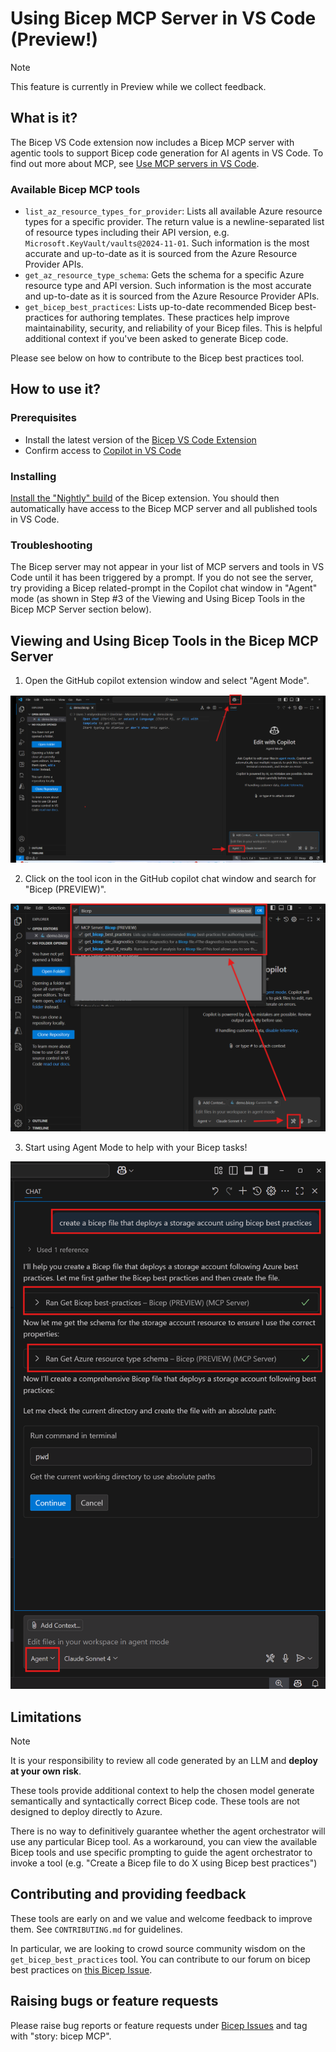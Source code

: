 # Using Bicep MCP Server in VS Code (Preview!)

> [!NOTE]
> This feature is currently in Preview while we collect feedback.

## What is it?
The Bicep VS Code extension now includes a Bicep MCP server with agentic tools to support Bicep code generation for AI agents in VS Code. To find out more about MCP, see [Use MCP servers in VS Code](https://code.visualstudio.com/docs/copilot/chat/mcp-servers).

### Available Bicep MCP tools
- `list_az_resource_types_for_provider`: Lists all available Azure resource types for a specific provider. The return value is a newline-separated list of resource types including their API version, e.g. `Microsoft.KeyVault/vaults@2024-11-01`. Such information is the most accurate and up-to-date as it is sourced from the Azure Resource Provider APIs.
- `get_az_resource_type_schema`: Gets the schema for a specific Azure resource type and API version. Such information is the most accurate and up-to-date as it is sourced from the Azure Resource Provider APIs.
- `get_bicep_best_practices`:  Lists up-to-date recommended Bicep best-practices for authoring templates. These practices help improve maintainability, security, and reliability of your Bicep files. This is helpful additional context if you've been asked to generate Bicep code.

Please see below on how to contribute to the Bicep best practices tool.


## How to use it?
### Prerequisites
- Install the latest version of the [Bicep VS Code Extension](https://marketplace.visualstudio.com/items?itemName=ms-azuretools.vscode-bicep)
- Confirm access to [Copilot in VS Code](https://code.visualstudio.com/docs/copilot/overview)

### Installing
[Install the "Nightly" build](https://github.com/Azure/bicep/blob/main/docs/installing-nightly.md) of the Bicep extension. You should then automatically have access to the Bicep MCP server and all published tools in VS Code.

### Troubleshooting
The Bicep server may not appear in your list of MCP servers and tools in VS Code until it has been triggered by a prompt. If you do not see the server, try providing a Bicep related-prompt in the Copilot chat window in "Agent" mode (as shown in Step #3 of the Viewing and Using Bicep Tools in the Bicep MCP Server section below).

## Viewing and Using Bicep Tools in the Bicep MCP Server
1. Open the GitHub copilot extension window and select "Agent Mode".

![Agent Mode Selection](../images/mcp-agent-mode.png)

2. Click on the tool icon in the GitHub copilot chat window and search for "Bicep (PREVIEW)".

![Bicep MCP Tool Selection](../images/mcp-tool-selection.png)

3. Start using Agent Mode to help with your Bicep tasks!

![Bicep MCP Usage Example](../images/mcp-usage-example.png)

## Limitations
> [!NOTE]
> It is your responsibility to review all code generated by an LLM and **deploy at your own risk**.

These tools provide additional context to help the chosen model generate semantically and syntactically correct Bicep code. These tools are not designed to deploy directly to Azure.

There is no way to definitively guarantee whether the agent orchestrator will use any particular Bicep tool. As a workaround, you can view the available Bicep tools and use specific prompting to guide the agent orchestrator to invoke a tool (e.g. "Create a Bicep file to do X using Bicep best practices")

## Contributing and providing feedback
These tools are early on and we value and welcome feedback to improve them. See `CONTRIBUTING.md` for guidelines.

In particular, we are looking to crowd source community wisdom on the `get_bicep_best_practices` tool. You can contribute to our forum on bicep best practices on [this Bicep Issue](https://github.com/Azure/bicep/issues/17660).

## Raising bugs or feature requests
Please raise bug reports or feature requests under [Bicep Issues](https://github.com/Azure/bicep/issues) and tag with "story: bicep MCP".
